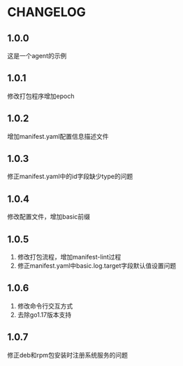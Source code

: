 # CHANGELOG

## 1.0.0

这是一个agent的示例

## 1.0.1

修改打包程序增加epoch

## 1.0.2

增加manifest.yaml配置信息描述文件

## 1.0.3

修正manifest.yaml中的id字段缺少type的问题

## 1.0.4

修改配置文件，增加basic前缀

## 1.0.5

1. 修改打包流程，增加manifest-lint过程
2. 修正manifest.yaml中basic.log.target字段默认值设置问题

## 1.0.6

1. 修改命令行交互方式
2. 去除go1.17版本支持

## 1.0.7

修正deb和rpm包安装时注册系统服务的问题